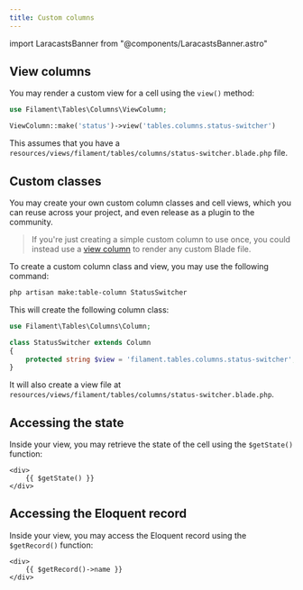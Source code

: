 ```yaml
---
title: Custom columns
---
```

import LaracastsBanner from "@components/LaracastsBanner.astro"

<LaracastsBanner
    title="Build a Custom Table Column"
    description="Watch the Build Advanced Components for Filament series on Laracasts - it will teach you how to build components, and you'll get to know all the internal tools to help you."
    url="https://laracasts.com/series/build-advanced-components-for-filament/episodes/10"
/>

## View columns

You may render a custom view for a cell using the `view()` method:

```php
use Filament\Tables\Columns\ViewColumn;

ViewColumn::make('status')->view('tables.columns.status-switcher')
```

This assumes that you have a `resources/views/filament/tables/columns/status-switcher.blade.php` file.

## Custom classes

You may create your own custom column classes and cell views, which you can reuse across your project, and even release as a plugin to the community.

> If you're just creating a simple custom column to use once, you could instead use a [view column](#view-columns) to render any custom Blade file.

To create a custom column class and view, you may use the following command:

```bash
php artisan make:table-column StatusSwitcher
```

This will create the following column class:

```php
use Filament\Tables\Columns\Column;

class StatusSwitcher extends Column
{
    protected string $view = 'filament.tables.columns.status-switcher';
}
```

It will also create a view file at `resources/views/filament/tables/columns/status-switcher.blade.php`.

## Accessing the state

Inside your view, you may retrieve the state of the cell using the `$getState()` function:

```blade
<div>
    {{ $getState() }}
</div>
```

## Accessing the Eloquent record

Inside your view, you may access the Eloquent record using the `$getRecord()` function:

```blade
<div>
    {{ $getRecord()->name }}
</div>
```
